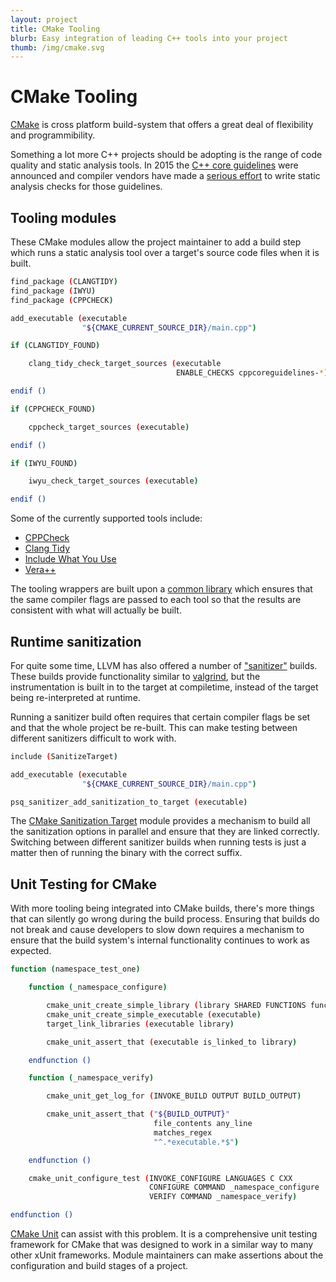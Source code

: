 ```yaml
---
layout: project
title: CMake Tooling
blurb: Easy integration of leading C++ tools into your project
thumb: /img/cmake.svg
---
```


CMake Tooling
=============

[CMake](http://cmake.org) is cross platform build-system that offers a great
deal of flexibility and programmibility.

Something a lot more C++ projects should be adopting is the range of code
quality and static analysis tools. In 2015 the [C++ core guidelines](https://github.com/isocpp/CppCoreGuidelines)
were announced and compiler vendors have made a [serious effort]("http:/http://reviews.llvm.org/diffusion/L/browse/clang-tools-extra/trunk/clang-tidy/cppcoreguidelines/") 
to write static analysis checks for those guidelines.

Tooling modules
---------------

These CMake modules allow the project maintainer to add a build step which
runs a static analysis tool over a target's source code files when it is built.

```bash
find_package (CLANGTIDY)
find_package (IWYU)
find_package (CPPCHECK)

add_executable (executable
                "${CMAKE_CURRENT_SOURCE_DIR}/main.cpp")

if (CLANGTIDY_FOUND)

    clang_tidy_check_target_sources (executable
                                     ENABLE_CHECKS cppcoreguidelines-*)

endif ()

if (CPPCHECK_FOUND)

    cppcheck_target_sources (executable)

endif ()

if (IWYU_FOUND)

    iwyu_check_target_sources (executable)

endif ()
```

Some of the currently supported tools include:

 - [CPPCheck]("http://github.com/polysquare/cppcheck-target-cmake")
 - [Clang Tidy]("http://github.com/polysquare/clang-tidy-target-cmake")
 - [Include What You Use]("http://github.com/polysquare/iwyu-target-cmake")
 - [Vera++]("http://github.com/polysquare/verapp-cmake")

The tooling wrappers are built upon a [common library]("http://github.com/polysquare/tooling-cmake-util")
which ensures that the same compiler flags are passed to each tool so that the
results are consistent with what will actually be built.

Runtime sanitization
--------------------

For quite some time, LLVM has also offered a number of ["sanitizer"](http://compiler-rt.llvm.org)
builds. These builds provide functionality similar to [valgrind](http://valgrind.org),
but the instrumentation is built in to the target at compiletime, instead of the
target being re-interpreted at runtime.

Running a sanitizer build often requires that certain compiler flags be
set and that the whole project be re-built. This can make testing between
different sanitizers difficult to work with.

```bash
include (SanitizeTarget)

add_executable (executable
                "${CMAKE_CURRENT_SOURCE_DIR}/main.cpp")

psq_sanitizer_add_sanitization_to_target (executable)
```

The [CMake Sanitization Target](http://github.com/polysquare/sanitize-target-cmake)
module provides a mechanism to build all the sanitization options in parallel
and ensure that they are linked correctly. Switching between different sanitizer
builds when running tests is just a matter then of running the binary with the
correct suffix.


Unit Testing for CMake
----------------------

With more tooling being integrated into CMake builds, there's more things that
can silently go wrong during the build process. Ensuring that builds do not
break and cause developers to slow down requires a mechanism to ensure that
the build system's internal functionality continues to work as expected.

```bash
function (namespace_test_one)

    function (_namespace_configure)

        cmake_unit_create_simple_library (library SHARED FUNCTIONS function)
        cmake_unit_create_simple_executable (executable)
        target_link_libraries (executable library)

        cmake_unit_assert_that (executable is_linked_to library)

    endfunction ()

    function (_namespace_verify)

        cmake_unit_get_log_for (INVOKE_BUILD OUTPUT BUILD_OUTPUT)

        cmake_unit_assert_that ("${BUILD_OUTPUT}"
                                file_contents any_line
                                matches_regex
                                "^.*executable.*$")

    endfunction ()

    cmake_unit_configure_test (INVOKE_CONFIGURE LANGUAGES C CXX
                               CONFIGURE COMMAND _namespace_configure
                               VERIFY COMMAND _namespace_verify)

endfunction ()
```

[CMake Unit]("http://github.com/polysquare/cmake-unit") can assist with this
problem. It is a comprehensive unit testing framework for CMake that was
designed to work in a similar way to many other xUnit frameworks. Module
maintainers can make assertions about the configuration and build stages of
a project.

